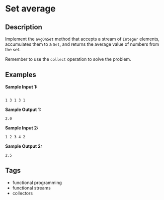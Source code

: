 # Set average

## Description
Implement the `avgOnSet` method that accepts a stream of `Integer` elements, accumulates them to a `Set`, and returns the average value of numbers from the set.

Remember to use the `collect` operation to solve the problem.

## Examples
**Sample Input 1:**
```console

1 3 1 3 1
```
**Sample Output 1:**
```console
2.0
```

**Sample Input 2:**
```console
1 2 3 4 2
```

**Sample Output 2:**
```console
2.5
```

## Tags
- functional programming
- functional streams
- collectors